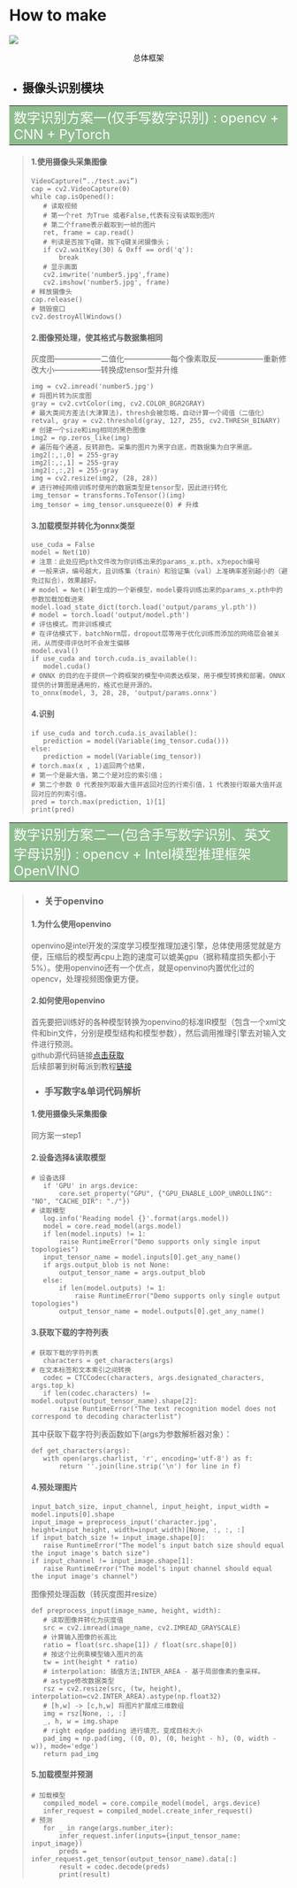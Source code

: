 # How to make 
![](https://raw.githubusercontent.com/oxygen-berry/imageuploadservice/main/image/202211241057411.png) 
<center>总体框架</center>  

+ ## 摄像头识别模块  

<table><tr><td bgcolor=DarkSeaGreen ><font size=5 color=white>数字识别方案一(仅手写数字识别) : opencv + CNN + PyTorch <font></td></tr></table> 

>#### 1.使用摄像头采集图像 
>``` 
>VideoCapture(“../test.avi”)
>cap = cv2.VideoCapture(0)
>while cap.isOpened():
>    # 读取视频
>    # 第一个ret 为True 或者False,代表有没有读取到图片
>    # 第二个frame表示截取到一帧的图片
>    ret, frame = cap.read()
>    # 判读是否按下q键，按下q键关闭摄像头；
>    if cv2.waitKey(30) & 0xff == ord('q'):
>        break
>    # 显示画面
>    cv2.imwrite('number5.jpg',frame)
>    cv2.imshow('number5.jpg', frame)
># 释放摄像头
>cap.release()
># 销毁窗口
>cv2.destroyAllWindows()
>```  
>#### 2.图像预处理，使其格式与数据集相同 
>灰度图——————二值化——————每个像素取反——————重新修改大小——————转换成tensor型并升维
>```
>img = cv2.imread('number5.jpg')
># 将图片转为灰度图
>gray = cv2.cvtColor(img, cv2.COLOR_BGR2GRAY)
># 最大类间方差法(大津算法)，thresh会被忽略，自动计算一个阈值（二值化）
>retval, gray = cv2.threshold(gray, 127, 255, cv2.THRESH_BINARY)
># 创建一个size和img相同的黑色图像
>img2 = np.zeros_like(img)
># 遍历每个通道，反转颜色。采集的图片为黑字白底，而数据集为白字黑底。
>img2[:,:,0] = 255-gray
>img2[:,:,1] = 255-gray
>img2[:,:,2] = 255-gray
>img = cv2.resize(img2, (28, 28))
># 进行神经网络训练时使用的数据类型是tensor型，因此进行转化
>img_tensor = transforms.ToTensor()(img)
>img_tensor = img_tensor.unsqueeze(0) # 升维
>```  
>#### 3.加载模型并转化为onnx类型  
>```
>use_cuda = False
>model = Net(10)
># 注意：此处应把pth文件改为你训练出来的params_x.pth，x为epoch编号
># 一般来讲，编号越大，且训练集（train）和验证集（val）上准确率差别越小的（避免过拟合），效果越好。
># model = Net()新生成的一个新模型，model要将训练出来的params_x.pth中的参数加载加载进来
>model.load_state_dict(torch.load('output/params_yl.pth'))
># model = torch.load('output/model.pth')
># 评估模式。而非训练模式
># 在评估模式下，batchNorm层，dropout层等用于优化训练而添加的网络层会被关闭，从而使得评估时不会发生偏移
>model.eval()
>if use_cuda and torch.cuda.is_available():
>    model.cuda()
># ONNX 的目的在于提供一个跨框架的模型中间表达框架，用于模型转换和部署。ONNX 提供的计算图是通用的，格式也是开源的。
>to_onnx(model, 3, 28, 28, 'output/params.onnx')  
>```   
>#### 4.识别 
>``` 
>if use_cuda and torch.cuda.is_available():
>    prediction = model(Variable(img_tensor.cuda()))
>else:
>    prediction = model(Variable(img_tensor))
># torch.max(x , 1)返回两个结果，
># 第一个是最大值，第二个是对应的索引值；
># 第二个参数 0 代表按列取最大值并返回对应的行索引值，1 代表按行取最大值并返回对应的列索引值。
>pred = torch.max(prediction, 1)[1]
>print(pred) 
>``` 

<table><tr><td bgcolor=DarkSeaGreen ><font size=5 color=white>数字识别方案二一(包含手写数字识别、英文字母识别) : opencv + Intel模型推理框架OpenVINO <font></td></tr></table> 

>+ ### 关于openvino  
>#### 1.为什么使用openvino  
>openvino是intel开发的深度学习模型推理加速引擎，总体使用感觉就是方便，压缩后的模型再cpu上跑的速度可以媲美gpu（据称精度损失都小于5%）。使用openvino还有一个优点，就是openvino内置优化过的opencv，处理视频图像更方便。  
>#### 2.如何使用openvino  
>首先要把训练好的各种模型转换为openvino的标准IR模型（包含一个xml文件和bin文件，分别是模型结构和模型参数），然后调用推理引擎去对输入文件进行预测。   
>github源代码链接[点击获取](https://github.com/openvinotoolkit/open_model_zoo)    
>后续部署到树莓派到教程[链接](https://www.intel.cn/content/www/cn/zh/support/articles/000055510/boards-and-kits/neural-compute-sticks.html) 
>
>+ ### 手写数字&单词代码解析 
>#### 1.使用摄像头采集图像 
>同方案一step1   
>#### 2.设备选择&读取模型 
>```
># 设备选择
>    if 'GPU' in args.device:
>        core.set_property("GPU", {"GPU_ENABLE_LOOP_UNROLLING": "NO", "CACHE_DIR": "./"})
># 读取模型
>    log.info('Reading model {}'.format(args.model))
>    model = core.read_model(args.model)
>    if len(model.inputs) != 1:
>        raise RuntimeError("Demo supports only single input topologies")
>    input_tensor_name = model.inputs[0].get_any_name()
>    if args.output_blob is not None:
>        output_tensor_name = args.output_blob
>    else:
>        if len(model.outputs) != 1:
>            raise RuntimeError("Demo supports only single output topologies")
>        output_tensor_name = model.outputs[0].get_any_name()
>```  
>#### 3.获取下载的字符列表
>``` 
># 获取下载的字符列表
>    characters = get_characters(args)
># 在文本标签和文本索引之间转换
>    codec = CTCCodec(characters, args.designated_characters, args.top_k)
>    if len(codec.characters) != model.output(output_tensor_name).shape[2]:
>        raise RuntimeError("The text recognition model does not correspond to decoding characterlist")
>``` 
>其中获取下载字符列表函数如下(args为参数解析器对象）：
>```
>def get_characters(args):
>    with open(args.charlist, 'r', encoding='utf-8') as f:
>        return ''.join(line.strip('\n') for line in f)
>```  
>#### 4.预处理图片
>``` 
>input_batch_size, input_channel, input_height, input_width = model.inputs[0].shape
>input_image = preprocess_input('character.jpg', height=input_height, width=input_width)[None, :, :, :]
>if input_batch_size != input_image.shape[0]:
>    raise RuntimeError("The model's input batch size should equal the input image's batch size")
>if input_channel != input_image.shape[1]:
>    raise RuntimeError("The model's input channel should equal the input image's channel")
>```
>图像预处理函数（转灰度图并resize）
>``` 
>def preprocess_input(image_name, height, width):
>    # 读取图像并转化为灰度值
>    src = cv2.imread(image_name, cv2.IMREAD_GRAYSCALE)
>    # 计算输入图像的长高比
>    ratio = float(src.shape[1]) / float(src.shape[0])
>    # 按这个比例乘模型输入图片的高
>    tw = int(height * ratio)
>    # interpolation: 插值方法;INTER_AREA - 基于局部像素的重采样。
>    # astype修改数据类型
>    rsz = cv2.resize(src, (tw, height), interpolation=cv2.INTER_AREA).astype(np.float32)
>    # [h,w] -> [c,h,w] 将图片扩展成三维数组
>    img = rsz[None, :, :]
>    _, h, w = img.shape
>    # right eqdge padding 进行填充，变成目标大小
>    pad_img = np.pad(img, ((0, 0), (0, height - h), (0, width - w)), mode='edge')
>    return pad_img
>``` 
>#### 5.加载模型并预测
>```
># 加载模型
>    compiled_model = core.compile_model(model, args.device)
>    infer_request = compiled_model.create_infer_request()
># 预测
>    for _ in range(args.number_iter):
>        infer_request.infer(inputs={input_tensor_name: input_image})
>        preds = infer_request.get_tensor(output_tensor_name).data[:]
>        result = codec.decode(preds)
>        print(result)
>```










